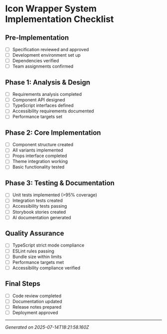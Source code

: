 # Icon Wrapper System Implementation Checklist

## Pre-Implementation
- [ ] Specification reviewed and approved
- [ ] Development environment set up
- [ ] Dependencies verified
- [ ] Team assignments confirmed

## Phase 1: Analysis & Design
- [ ] Requirements analysis completed
- [ ] Component API designed
- [ ] TypeScript interfaces defined
- [ ] Accessibility requirements documented
- [ ] Performance targets set

## Phase 2: Core Implementation
- [ ] Component structure created
- [ ] All variants implemented
- [ ] Props interface completed
- [ ] Theme integration working
- [ ] Basic functionality tested

## Phase 3: Testing & Documentation
- [ ] Unit tests implemented (>95% coverage)
- [ ] Integration tests created
- [ ] Accessibility tests passing
- [ ] Storybook stories created
- [ ] AI documentation generated

## Quality Assurance
- [ ] TypeScript strict mode compliance
- [ ] ESLint rules passing
- [ ] Bundle size within limits
- [ ] Performance targets met
- [ ] Accessibility compliance verified

## Final Steps
- [ ] Code review completed
- [ ] Documentation updated
- [ ] Release notes prepared
- [ ] Deployment approved

---
*Generated on 2025-07-14T18:21:58.160Z*
